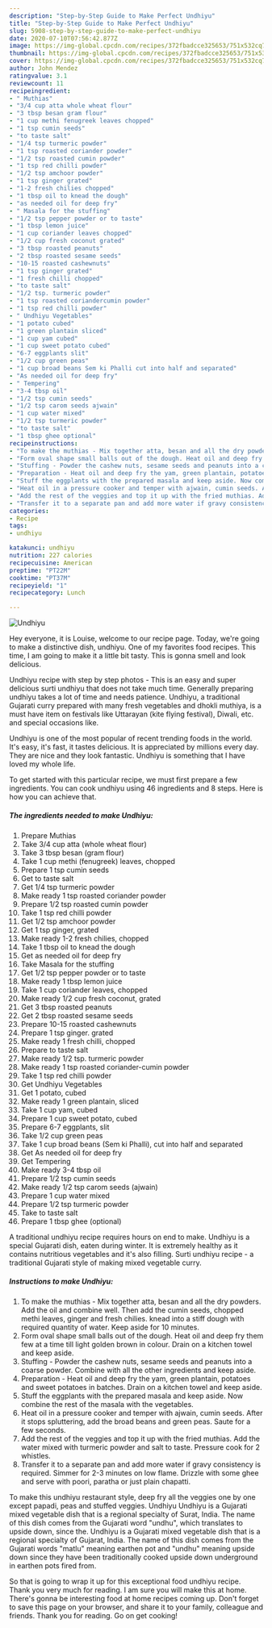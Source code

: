 ```yaml
---
description: "Step-by-Step Guide to Make Perfect Undhiyu"
title: "Step-by-Step Guide to Make Perfect Undhiyu"
slug: 5908-step-by-step-guide-to-make-perfect-undhiyu
date: 2020-07-10T07:56:42.877Z
image: https://img-global.cpcdn.com/recipes/372fbadcce325653/751x532cq70/undhiyu-recipe-main-photo.jpg
thumbnail: https://img-global.cpcdn.com/recipes/372fbadcce325653/751x532cq70/undhiyu-recipe-main-photo.jpg
cover: https://img-global.cpcdn.com/recipes/372fbadcce325653/751x532cq70/undhiyu-recipe-main-photo.jpg
author: John Mendez
ratingvalue: 3.1
reviewcount: 11
recipeingredient:
- " Muthias"
- "3/4 cup atta whole wheat flour"
- "3 tbsp besan gram flour"
- "1 cup methi fenugreek leaves chopped"
- "1 tsp cumin seeds"
- "to taste salt"
- "1/4 tsp turmeric powder"
- "1 tsp roasted coriander powder"
- "1/2 tsp roasted cumin powder"
- "1 tsp red chilli powder"
- "1/2 tsp amchoor powder"
- "1 tsp ginger grated"
- "1-2 fresh chilies chopped"
- "1 tbsp oil to knead the dough"
- "as needed oil for deep fry"
- " Masala for the stuffing"
- "1/2 tsp pepper powder or to taste"
- "1 tbsp lemon juice"
- "1 cup coriander leaves chopped"
- "1/2 cup fresh coconut grated"
- "3 tbsp roasted peanuts"
- "2 tbsp roasted sesame seeds"
- "10-15 roasted cashewnuts"
- "1 tsp ginger grated"
- "1 fresh chilli chopped"
- "to taste salt"
- "1/2 tsp. turmeric powder"
- "1 tsp roasted coriandercumin powder"
- "1 tsp red chilli powder"
- " Undhiyu Vegetables"
- "1 potato cubed"
- "1 green plantain sliced"
- "1 cup yam cubed"
- "1 cup sweet potato cubed"
- "6-7 eggplants slit"
- "1/2 cup green peas"
- "1 cup broad beans Sem ki Phalli cut into half and separated"
- "As needed oil for deep fry"
- " Tempering"
- "3-4 tbsp oil"
- "1/2 tsp cumin seeds"
- "1/2 tsp carom seeds ajwain"
- "1 cup water mixed"
- "1/2 tsp turmeric powder"
- "to taste salt"
- "1 tbsp ghee optional"
recipeinstructions:
- "To make the muthias - Mix together atta, besan and all the dry powders. Add the oil and combine well. Then add the cumin seeds, chopped methi leaves, ginger and fresh chilies. knead into a stiff dough with required quantity of water. Keep aside for 10 minutes."
- "Form oval shape small balls out of the dough. Heat oil and deep fry them few at a time till light golden brown in colour. Drain on a kitchen towel and keep aside."
- "Stuffing - Powder the cashew nuts, sesame seeds and peanuts into a coarse powder. Combine with all the other ingredients and keep aside."
- "Preparation - Heat oil and deep fry the yam, green plantain, potatoes and sweet potatoes in batches. Drain on a kitchen towel and keep aside."
- "Stuff the eggplants with the prepared masala and keep aside. Now combine the rest of the masala with the vegetables."
- "Heat oil in a pressure cooker and temper with ajwain, cumin seeds. After it stops spluttering, add the broad beans and green peas. Saute for a few seconds."
- "Add the rest of the veggies and top it up with the fried muthias. Add the water mixed with turmeric powder and salt to taste. Pressure cook for 2 whistles."
- "Transfer it to a separate pan and add more water if gravy consistency is required. Simmer for 2-3 minutes on low flame. Drizzle with some ghee and serve with poori, paratha or just plain chapatti."
categories:
- Recipe
tags:
- undhiyu

katakunci: undhiyu 
nutrition: 227 calories
recipecuisine: American
preptime: "PT22M"
cooktime: "PT37M"
recipeyield: "1"
recipecategory: Lunch

---
```



![Undhiyu](https://img-global.cpcdn.com/recipes/372fbadcce325653/751x532cq70/undhiyu-recipe-main-photo.jpg)

Hey everyone, it is Louise, welcome to our recipe page. Today, we're going to make a distinctive dish, undhiyu. One of my favorites food recipes. This time, I am going to make it a little bit tasty. This is gonna smell and look delicious.

Undhiyu recipe with step by step photos - This is an easy and super delicious surti undhiyu that does not take much time. Generally preparing undhiyu takes a lot of time and needs patience. Undhiyu, a traditional Gujarati curry prepared with many fresh vegetables and dhokli muthiya, is a must have item on festivals like Uttarayan (kite flying festival), Diwali, etc. and special occasions like.

Undhiyu is one of the most popular of recent trending foods in the world. It's easy, it's fast, it tastes delicious. It is appreciated by millions every day. They are nice and they look fantastic. Undhiyu is something that I have loved my whole life.


To get started with this particular recipe, we must first prepare a few ingredients. You can cook undhiyu using 46 ingredients and 8 steps. Here is how you can achieve that.

<!--inarticleads1-->

##### The ingredients needed to make Undhiyu:

1. Prepare  Muthias
1. Take 3/4 cup atta (whole wheat flour)
1. Take 3 tbsp besan (gram flour)
1. Take 1 cup methi (fenugreek) leaves, chopped
1. Prepare 1 tsp cumin seeds
1. Get to taste salt
1. Get 1/4 tsp turmeric powder
1. Make ready 1 tsp roasted coriander powder
1. Prepare 1/2 tsp roasted cumin powder
1. Take 1 tsp red chilli powder
1. Get 1/2 tsp amchoor powder
1. Get 1 tsp ginger, grated
1. Make ready 1-2 fresh chilies, chopped
1. Take 1 tbsp oil to knead the dough
1. Get as needed oil for deep fry
1. Take  Masala for the stuffing
1. Get 1/2 tsp pepper powder or to taste
1. Make ready 1 tbsp lemon juice
1. Take 1 cup coriander leaves, chopped
1. Make ready 1/2 cup fresh coconut, grated
1. Get 3 tbsp roasted peanuts
1. Get 2 tbsp roasted sesame seeds
1. Prepare 10-15 roasted cashewnuts
1. Prepare 1 tsp ginger. grated
1. Make ready 1 fresh chilli, chopped
1. Prepare to taste salt
1. Make ready 1/2 tsp. turmeric powder
1. Make ready 1 tsp roasted coriander-cumin powder
1. Take 1 tsp red chilli powder
1. Get  Undhiyu Vegetables
1. Get 1 potato, cubed
1. Make ready 1 green plantain, sliced
1. Take 1 cup yam, cubed
1. Prepare 1 cup sweet potato, cubed
1. Prepare 6-7 eggplants, slit
1. Take 1/2 cup green peas
1. Take 1 cup broad beans (Sem ki Phalli), cut into half and separated
1. Get As needed oil for deep fry
1. Get  Tempering
1. Make ready 3-4 tbsp oil
1. Prepare 1/2 tsp cumin seeds
1. Make ready 1/2 tsp carom seeds (ajwain)
1. Prepare 1 cup water mixed
1. Prepare 1/2 tsp turmeric powder
1. Take to taste salt
1. Prepare 1 tbsp ghee (optional)


A traditional undhiyu recipe requires hours on end to make. Undhiyu is a special Gujarati dish, eaten during winter. It is extremely healthy as it contains nutritious vegetables and it&#39;s also filling. Surti undhiyu recipe - a traditional Gujarati style of making mixed vegetable curry. 

<!--inarticleads2-->

##### Instructions to make Undhiyu:

1. To make the muthias - Mix together atta, besan and all the dry powders. Add the oil and combine well. Then add the cumin seeds, chopped methi leaves, ginger and fresh chilies. knead into a stiff dough with required quantity of water. Keep aside for 10 minutes.
1. Form oval shape small balls out of the dough. Heat oil and deep fry them few at a time till light golden brown in colour. Drain on a kitchen towel and keep aside.
1. Stuffing - Powder the cashew nuts, sesame seeds and peanuts into a coarse powder. Combine with all the other ingredients and keep aside.
1. Preparation - Heat oil and deep fry the yam, green plantain, potatoes and sweet potatoes in batches. Drain on a kitchen towel and keep aside.
1. Stuff the eggplants with the prepared masala and keep aside. Now combine the rest of the masala with the vegetables.
1. Heat oil in a pressure cooker and temper with ajwain, cumin seeds. After it stops spluttering, add the broad beans and green peas. Saute for a few seconds.
1. Add the rest of the veggies and top it up with the fried muthias. Add the water mixed with turmeric powder and salt to taste. Pressure cook for 2 whistles.
1. Transfer it to a separate pan and add more water if gravy consistency is required. Simmer for 2-3 minutes on low flame. Drizzle with some ghee and serve with poori, paratha or just plain chapatti.


To make this undhiyu restaurant style, deep fry all the veggies one by one except papadi, peas and stuffed veggies. Undhiyu Undhiyu is a Gujarati mixed vegetable dish that is a regional specialty of Surat, India. The name of this dish comes from the Gujarati word &#34;undhu&#34;, which translates to upside down, since the. Undhiyu is a Gujarati mixed vegetable dish that is a regional specialty of Gujarat, India. The name of this dish comes from the Gujarati words &#34;matlu&#34; meaning earthen pot and &#34;undhu&#34; meaning upside down since they have been traditionally cooked upside down underground in earthen pots fired from. 

So that is going to wrap it up for this exceptional food undhiyu recipe. Thank you very much for reading. I am sure you will make this at home. There's gonna be interesting food at home recipes coming up. Don't forget to save this page on your browser, and share it to your family, colleague and friends. Thank you for reading. Go on get cooking!
